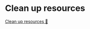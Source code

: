 # Clean up resources

[Clean up resources 🔗](https://www.coursera.org/learn/cybersecurity-tools-and-technologies/supplement/WPO0I/clean-up-resources)
